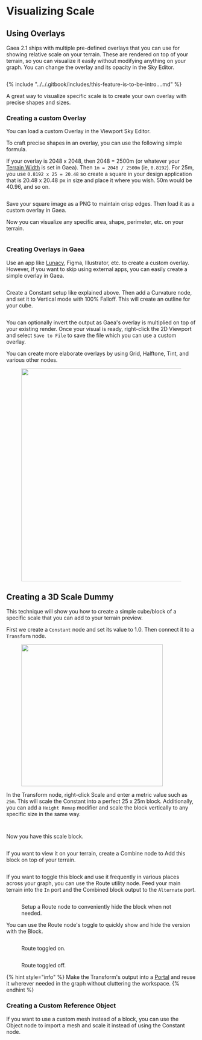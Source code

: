 # Visualizing Scale

## Using Overlays

Gaea 2.1 ships with multiple pre-defined overlays that you can use for showing relative scale on your terrain. These are rendered on top of your terrain, so you can visualize it easily without modifying anything on your graph. You can change the overlay and its opacity in the Sky Editor.

<figure><img src="../../.gitbook/assets/image (15).png" alt=""><figcaption></figcaption></figure>

{% include "../../.gitbook/includes/this-feature-is-to-be-intro....md" %}

A great way to visualize specific scale is to create your own overlay with precise shapes and sizes.

### Creating a custom Overlay

You can load a custom Overlay in the Viewport Sky Editor.

To craft precise shapes in an overlay, you can use the following simple formula.

If your overlay is 2048 x 2048, then 2048 = 2500m (or whatever your [Terrain Width](../../advanced-topics/technical-information/dimensions-and-scale.md#terrain-size-and-height) is set in Gaea). Then `1m = 2048 / 2500m` (ie, `0.8192`). For 25m, you use `0.8192 x 25 = 20.48` so create a square in your design application that is 20.48 x 20.48 px in size and place it where you wish. 50m would be 40.96, and so on.

<figure><img src="../../.gitbook/assets/image (16).png" alt=""><figcaption></figcaption></figure>

Save your square image as a PNG to maintain crisp edges. Then load it as a custom overlay in Gaea.

Now you can visualize any specific area, shape, perimeter, etc. on your terrain.

<figure><img src="../../.gitbook/assets/image (17).png" alt=""><figcaption></figcaption></figure>

### Creating Overlays in Gaea

Use an app like [Lunacy](https://icons8.com/lunacy?ref=quadspinner), Figma, Illustrator, etc. to create a custom overlay. However, if you want to skip using external apps, you can easily create a simple overlay in Gaea.

<figure><img src="../../.gitbook/assets/image (18).png" alt=""><figcaption></figcaption></figure>

Create a Constant setup like explained above. Then add a Curvature node, and set it to Vertical mode with 100% Falloff. This will create an outline for your cube.

<figure><img src="../../.gitbook/assets/image (19).png" alt=""><figcaption></figcaption></figure>

You can optionally invert the output as Gaea's overlay is multiplied on top of your existing render. Once your visual is ready, right-click the 2D Viewport and select `Save to File` to save the file which you can use a custom overlay.

You can create more elaborate overlays by using Grid, Halftone, Tint, and various other nodes.

<figure><img src="../../.gitbook/assets/image (20).png" alt="" width="563"><figcaption></figcaption></figure>

## Creating a 3D Scale Dummy

This technique will show you how to create a simple cube/block of a specific scale that you can add to your terrain preview.

First we create a `Constant` node and set its value to 1.0. Then connect it to a `Transform` node.

<figure><img src="../../.gitbook/assets/image (6).png" alt="" width="375"><figcaption></figcaption></figure>

In the Transform node, right-click Scale and enter a metric value such as `25m`. This will scale the Constant into a perfect 25 x 25m block. Additionally, you can add a `Height Remap` modifier and scale the block vertically to any specific size in the same way.

<div><figure><img src="../../.gitbook/assets/image (7).png" alt=""><figcaption></figcaption></figure> <figure><img src="../../.gitbook/assets/image (9).png" alt=""><figcaption></figcaption></figure></div>

Now you have this scale block.

<figure><img src="../../.gitbook/assets/image (8).png" alt=""><figcaption></figcaption></figure>

If you want to view it on your terrain, create a Combine node to Add this block on top of your terrain.

<figure><img src="../../.gitbook/assets/image (11).png" alt=""><figcaption></figcaption></figure>

If you want to toggle this block and use it frequently in various places across your graph, you can use the Route utility node. Feed your main terrain into the `In` port and the Combined block output to the `Alternate` port.

<figure><img src="../../.gitbook/assets/image (12).png" alt=""><figcaption><p>Setup a Route node to conveniently hide the block when not needed.</p></figcaption></figure>

You can use the Route node's toggle to quickly show and hide the version with the Block.

<div><figure><img src="../../.gitbook/assets/image (13).png" alt=""><figcaption><p>Route toggled on.</p></figcaption></figure> <figure><img src="../../.gitbook/assets/image (14).png" alt=""><figcaption><p>Route toggled off.</p></figcaption></figure></div>

{% hint style="info" %}
Make the Transform's output into a [Portal](portals-and-chokepoints.md) and reuse it wherever needed in the graph without cluttering the workspace.
{% endhint %}

### Creating a Custom Reference Object

If you want to use a custom mesh instead of a block, you can use the Object node to import a mesh and scale it instead of using the Constant node.

<figure><img src="../../.gitbook/assets/image (21).png" alt=""><figcaption></figcaption></figure>

